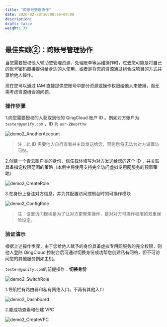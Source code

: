 ```yaml
---
title: "跨账号管理协作"
date: 2020-02-28T10:08:56+09:00
description: 
draft: false
weight: 31
---
```


## 最佳实践②：跨账号管理协作

当您需要授权他人辅助您管理资源、处理账单等运维操作时，过去您可能是将自己的账号密码直接提供给身边的人使用，或者是将您的资源通过组合成项目的方式共享给他人操作。

现在您可以通过 IAM 直接提供您账号中部分资源或操作权限给他人来使用，而无需考虑资源组合的问题。

### 操作步骤

1.向您需要授权的人获取到他的 QingCloud 账户 ID 。例如对方账户为 `tester@yunify.com` ，ID 为 `usr-ZBeoYtYw`

![demo2_AnotherAccount](../../_images/demo2_AnotherAccount.png)

> 注：此 ID 需要他人自行查看并主动发送给您，否则您将无法为对方设置访问权。

2.创建一个青云账户类的身份，信任载体填写为对方发送给您的这个 ID ，并关联具备指定权限范围的策略（本例中将使用支持完全访问虚拟专用网服务的预置策略）

![demo2_CreateRole](../../_images/demo2_CreateRole.png)

3.在身份上备注对方信息，并为其配置访问控制台时的可操作模块

![demo2_ConfigRole](../../_images/demo2_ConfigRole.png)

> 注：设置访问模块是为了让对方更聚焦操作，是对对方可操作权限的双重保险设定。

### 验证演示

根据上述操作步骤，由于您给他人赋予的身份具备虚拟专用网服务的完全权限，则他人登陆 QingCloud 控制台后可通过切换身份成功帮您创建私有网络，但不可访问您的其他服务例如主机。

`tester@yunify.com`的前提操作：**切换身份**

![demo2_SwitchRole](../../_images/demo2_SwitchRole.png)

1.导航栏有路由器和私有网络入口，不再有其他入口

![demo2_Dashboard](../../_images/demo2_Dashboard.png)

2.能成功查看和创建 VPC

![demo2_CreateVPC](../../_images/demo2_CreateVPC.png)
